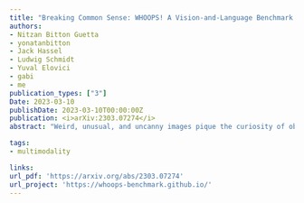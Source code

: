 ```yaml
---
title: "Breaking Common Sense: WHOOPS! A Vision-and-Language Benchmark of Synthetic and Compositional Images"
authors:
- Nitzan Bitton Guetta
- yonatanbitton
- Jack Hassel
- Ludwig Schmidt
- Yuval Elovici
- gabi
- me
publication_types: ["3"]
Date: 2023-03-10
publishDate: 2023-03-10T00:00:00Z
publication: <i>arXiv:2303.07274</i>
abstract: "Weird, unusual, and uncanny images pique the curiosity of observers because they challenge commonsense. For example, an image released during the 2022 world cup depicts the famous soccer stars Lionel Messi and Cristiano Ronaldo playing chess, which playfully violates our expectation that their competition should occur on the football field. Humans can easily recognize and interpret these unconventional images, but can AI models do the same? We introduce WHOOPS!, a new dataset and benchmark for visual commonsense. The dataset is comprised of purposefully commonsense-defying images created by designers using publicly-available image generation tools like Midjourney. We consider several tasks posed over the dataset. In addition to image captioning, cross-modal matching, and visual question answering, we introduce a difficult explanation generation task, where models must identify and explain why a given image is unusual. Our results show that state-of-the-art models such as GPT3 and BLIP2 still lag behind human performance on WHOOPS!. We hope our dataset will inspire the development of AI models with stronger visual commonsense reasoning abilities."

tags:
- multimodality

links:
url_pdf: 'https://arxiv.org/abs/2303.07274'
url_project: 'https://whoops-benchmark.github.io/'
---
```

